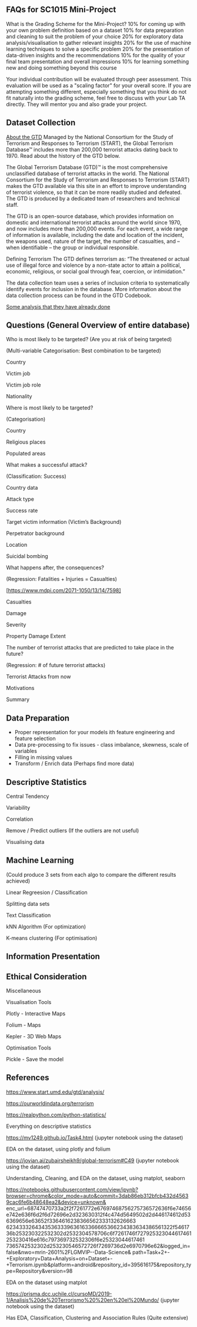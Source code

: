 ## FAQs for SC1015 Mini-Project
What is the Grading Scheme for the Mini-Project?
10% for coming up with your own problem definition based on a dataset
10% for data preparation and cleaning to suit the problem of your choice
20% for exploratory data analysis/visualisation to gather relevant insights
20% for the use of machine learning techniques to solve a specific problem
20% for the presentation of data-driven insights and the recommendations
10% for the quality of your final team presentation and overall impressions
10% for learning something new and doing something beyond this course

Your individual contribution will be evaluated through peer assessment.
This evaluation will be used as a "scaling factor" for your overall score.
If you are attempting something different, especially something that you think do not fit naturally into the grading scheme, feel free to discuss with your Lab TA directly. They will mentor you and also grade your project.

## Dataset Collection
[About the GTD](https://www.start.umd.edu/gtd/)
Managed by the National Consortium for the Study of Terrorism and Responses to Terrorism (START), the Global Terrorism Database™ includes more than 200,000 terrorist attacks dating back to 1970. Read about the history of the GTD below.

The Global Terrorism Database (GTD)™ is the most comprehensive unclassified database of terrorist attacks in the world. The National Consortium for the Study of Terrorism and Responses to Terrorism (START) makes the GTD available via this site in an effort to improve understanding of terrorist violence, so that it can be more readily studied and defeated. The GTD is produced by a dedicated team of researchers and technical staff.

The GTD is an open-source database, which provides information on domestic and international terrorist attacks around the world since 1970, and now includes more than 200,000 events. For each event, a wide range of information is available, including the date and location of the incident, the weapons used, nature of the target, the number of casualties, and – when identifiable – the group or individual responsible.

Defining Terrorism
The GTD defines terrorism as:
“The threatened or actual use of illegal force and violence by a non-state actor to attain a political, economic, religious, or social goal through fear, coercion, or intimidation.”

The data collection team uses a series of inclusion criteria to systematically identify events for inclusion in the database. More information about the data collection process can be found in the GTD Codebook.

[Some analysis that they have already done](https://www.start.umd.edu/gtd/analysis/) 

## Questions (General Overview of entire database)
Who is most likely to be targeted? (Are you at risk of being targeted)

(Multi-variable Categorisation: Best combination to be targeted)

Country

Victim job

Victim job role

Nationality

Where is most likely to be targeted?

(Categorisation)

Country

Religious places

Populated areas

What makes a successful attack? 

(Classification: Success)

Country data

Attack type

Success rate

Target victim information (Victim’s Background)

Perpetrator background 

Location

Suicidal bombing

What happens after, the consequences? 

(Regression: Fatalities + Injuries = Casualties) 

[https://www.mdpi.com/2071-1050/13/14/7598]

Casualties

Damage

Severity

Property Damage Extent

The number of terrorist attacks that are predicted to take place in the future?

(Regression: # of future terrorist attacks)

Terrorist Attacks from now

Motivations

Summary

## Data Preparation
* Proper representation for your models ith feature engineering and feature selection
* Data pre-processing to fix issues - class imbalance, skewness, scale of variables
* Filling in missing values
* Transform / Enrich data (Perhaps find more data)

## Descriptive Statistics
Central Tendency

Variability

Correlation

Remove / Predict outliers (If the outliers are not useful)

Visualising data

## Machine Learning

(Could produce 3 sets from each algo to compare the different results achieved)

Linear Regreesion / Classification

Splitting data sets

Text Classification

kNN Algorithm (For optimization)

K-means clustering (For optimisation)

## Information Presentation

## Ethical Consideration

Miscellaneous

Visualisation Tools

Plotly - Interactive Maps

Folium - Maps

Kepler - 3D Web Maps

Optimisation Tools

Pickle - Save the model

## References

https://www.start.umd.edu/gtd/analysis/

https://ourworldindata.org/terrorism 

https://realpython.com/python-statistics/ 

Everything on descriptive statistics

https://mv1249.github.io/Task4.html (jupyter notebook using the dataset)

EDA on the dataset, using plotly and folium

https://jovian.ai/zubairsheikh9/global-terrorism#C49 (jupyter notebook using the dataset)

Understanding, Cleaning, and EDA on the dataset, using matplot, seaborn

https://notebooks.githubusercontent.com/view/ipynb?browser=chrome&color_mode=auto&commit=3dab86eb312bfcb432d45639cac6fe6b48648ea2&device=unknown&
enc_url=68747470733a2f2f7261772e67697468756275736572636f6e74656e742e636f6d2f6d72696e2d323630312f4c474d5649502d2d446174612d536369656e63652f3364616238366562333132626663
62343332643435363339636163366665366234383634386561322f5461736b253230322532302d2532304578706c6f7261746f727925323044617461253230416e616c797369732532306f6e25323044617461
7365742532302d253230546572726f7269736d2e6970796e62&logged_in=false&nwo=mrin-2601%2FLGMVIP--Data-Science&
path=Task+2+-+Exploratory+Data+Analysis+on+Dataset+-+Terrorism.ipynb&platform=android&repository_id=395616175&repository_type=Repository&version=98 

EDA on the dataset using matplot

https://prisma.dcc.uchile.cl/cursoMD/2019-1/Analisis%20de%20Terrorismo%20%20en%20el%20Mundo/ (jupyter notebook using the dataset)

Has EDA, Classification, Clustering and Association Rules (Quite extensive)
